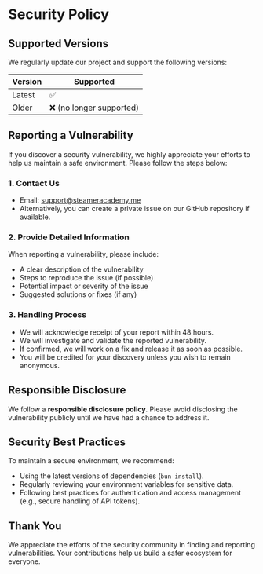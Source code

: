 # Security Policy

## Supported Versions

We regularly update our project and support the following versions:

| Version   | Supported          |
|-----------|--------------------|
| Latest    | ✅                 |
| Older     | ❌ (no longer supported) |

## Reporting a Vulnerability

If you discover a security vulnerability, we highly appreciate your efforts to help us maintain a safe environment. Please follow the steps below:

### 1. Contact Us
- Email: [support@steameracademy.me](mailto:support@steameracademy.me)
- Alternatively, you can create a private issue on our GitHub repository if available.

### 2. Provide Detailed Information
When reporting a vulnerability, please include:
- A clear description of the vulnerability
- Steps to reproduce the issue (if possible)
- Potential impact or severity of the issue
- Suggested solutions or fixes (if any)

### 3. Handling Process
- We will acknowledge receipt of your report within 48 hours.
- We will investigate and validate the reported vulnerability.
- If confirmed, we will work on a fix and release it as soon as possible.
- You will be credited for your discovery unless you wish to remain anonymous.

## Responsible Disclosure
We follow a **responsible disclosure policy**. Please avoid disclosing the vulnerability publicly until we have had a chance to address it.

## Security Best Practices

To maintain a secure environment, we recommend:
- Using the latest versions of dependencies (`bun install`).
- Regularly reviewing your environment variables for sensitive data.
- Following best practices for authentication and access management (e.g., secure handling of API tokens).

## Thank You
We appreciate the efforts of the security community in finding and reporting vulnerabilities. Your contributions help us build a safer ecosystem for everyone.
